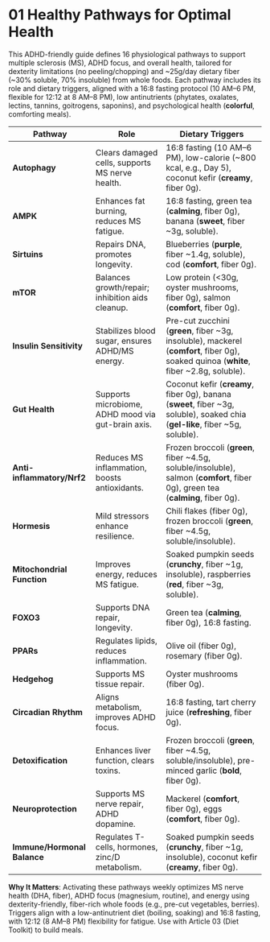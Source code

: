 # 01 Healthy Pathways for Optimal Health

This ADHD-friendly guide defines 16 physiological pathways to support multiple sclerosis (MS), ADHD focus, and overall health, tailored for dexterity limitations (no peeling/chopping) and ~25g/day dietary fiber (~30% soluble, 70% insoluble) from whole foods. Each pathway includes its role and dietary triggers, aligned with a 16:8 fasting protocol (10 AM–6 PM, flexible for 12:12 at 8 AM–8 PM), low antinutrients (phytates, oxalates, lectins, tannins, goitrogens, saponins), and psychological health (**colorful**, comforting meals).

| **Pathway**                  | **Role**                                                                 | **Dietary Triggers**                     |
|------------------------------|--------------------------------------------------------------------------|------------------------------------------|
| **Autophagy**                | Clears damaged cells, supports MS nerve health.                          | 16:8 fasting (10 AM–6 PM), low-calorie (~800 kcal, e.g., Day 5), coconut kefir (**creamy**, fiber 0g). |
| **AMPK**                     | Enhances fat burning, reduces MS fatigue.                                | 16:8 fasting, green tea (**calming**, fiber 0g), banana (**sweet**, fiber ~3g, soluble). |
| **Sirtuins**                 | Repairs DNA, promotes longevity.                                         | Blueberries (**purple**, fiber ~1.4g, soluble), cod (**comfort**, fiber 0g). |
| **mTOR**                     | Balances growth/repair; inhibition aids cleanup.                         | Low protein (<30g, oyster mushrooms, fiber 0g), salmon (**comfort**, fiber 0g). |
| **Insulin Sensitivity**      | Stabilizes blood sugar, ensures ADHD/MS energy.                          | Pre-cut zucchini (**green**, fiber ~3g, insoluble), mackerel (**comfort**, fiber 0g), soaked quinoa (**white**, fiber ~2.8g, soluble). |
| **Gut Health**               | Supports microbiome, ADHD mood via gut-brain axis.                       | Coconut kefir (**creamy**, fiber 0g), banana (**sweet**, fiber ~3g, soluble), soaked chia (**gel-like**, fiber ~5g, soluble). |
| **Anti-inflammatory/Nrf2**   | Reduces MS inflammation, boosts antioxidants.                            | Frozen broccoli (**green**, fiber ~4.5g, soluble/insoluble), salmon (**comfort**, fiber 0g), green tea (**calming**, fiber 0g). |
| **Hormesis**                 | Mild stressors enhance resilience.                                       | Chili flakes (fiber 0g), frozen broccoli (**green**, fiber ~4.5g, soluble/insoluble). |
| **Mitochondrial Function**   | Improves energy, reduces MS fatigue.                                     | Soaked pumpkin seeds (**crunchy**, fiber ~1g, insoluble), raspberries (**red**, fiber ~3g, soluble). |
| **FOXO3**                    | Supports DNA repair, longevity.                                          | Green tea (**calming**, fiber 0g), 16:8 fasting. |
| **PPARs**                    | Regulates lipids, reduces inflammation.                                  | Olive oil (fiber 0g), rosemary (fiber 0g). |
| **Hedgehog**                 | Supports MS tissue repair.                                               | Oyster mushrooms (fiber 0g).             |
| **Circadian Rhythm**         | Aligns metabolism, improves ADHD focus.                                  | 16:8 fasting, tart cherry juice (**refreshing**, fiber 0g). |
| **Detoxification**           | Enhances liver function, clears toxins.                                  | Frozen broccoli (**green**, fiber ~4.5g, soluble/insoluble), pre-minced garlic (**bold**, fiber 0g). |
| **Neuroprotection**          | Supports MS nerve repair, ADHD dopamine.                                 | Mackerel (**comfort**, fiber 0g), eggs (**comfort**, fiber 0g). |
| **Immune/Hormonal Balance**  | Regulates T-cells, hormones, zinc/D metabolism.                          | Soaked pumpkin seeds (**crunchy**, fiber ~1g, insoluble), coconut kefir (**creamy**, fiber 0g). |

**Why It Matters**: Activating these pathways weekly optimizes MS nerve health (DHA, fiber), ADHD focus (magnesium, routine), and energy using dexterity-friendly, fiber-rich whole foods (e.g., pre-cut vegetables, berries). Triggers align with a low-antinutrient diet (boiling, soaking) and 16:8 fasting, with 12:12 (8 AM–8 PM) flexibility for fatigue. Use with Article 03 (Diet Toolkit) to build meals.